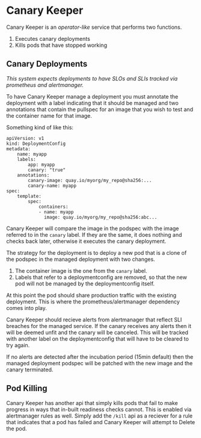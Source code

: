 # Canary Keeper

Canary Keeper is an _operator-like_ service that performs two functions.

1. Executes canary deployments
2. Kills pods that have stopped working

## Canary Deployments

*This system expects deployments to have SLOs and SLIs tracked via prometheus
and alertmanager.*

To have Canary Keeper manage a deployment you must annotate the deployment with
a label indicating that it should be managed and two annotations that contain the
pullspec for an image that you wish to test and the container name for that image.

Something kind of like this:

```
apiVersion: v1
kind: DeploymentConfig
metadata:
    name: myapp
    labels:
        app: myapp
        canary: "true"
    annotations:
        canary-image: quay.io/myorg/my_repo@sha256:...
        canary-name: myapp
spec:
    template:
        spec:
            containers:
            - name: myapp
              image: quay.io/myorg/my_repo@sha256:abc...
```

Canary Keeper will compare the image in the podspec with the image referred to
in the `canary` label.  If they are the same, it does nothing and checks back
later, otherwise it executes the canary deployment.

The strategy for the deployment is to deploy a new pod that is a clone of the
podspec in the managed deployment with two changes.

1. The container image is the one from the `canary` label.
2. Labels that refer to a deploymentconfig are removed, so that the new pod
will not be managed by the deploymentconfig itself.

At this point the pod should share production traffic with the existing
deployment.  This is where the prometheus/alertmanager dependency comes into
play.

Canary Keeper should recieve alerts from alertmanager that reflect SLI breaches
for the managed service.  If the canary receives any alerts then it will be
deemed unfit and the canary will be canceled. This will be tracked with
another label on the deploymentconfig that will have to be cleared to try
again.

If no alerts are detected after the incubation period (15min default)
then the managed deployment podspec will be patched with the new image and
the canary terminated.

## Pod Killing

Canary Keeper has another api that simply kills pods that fail to make progress
in ways that in-built readiness checks cannot.  This is enabled via
alertmanager rules as well.  Simply add the `/kill` api as a reciever for a
rule that indicates that a pod has failed and Canary Keeper will attempt to
Delete the pod.